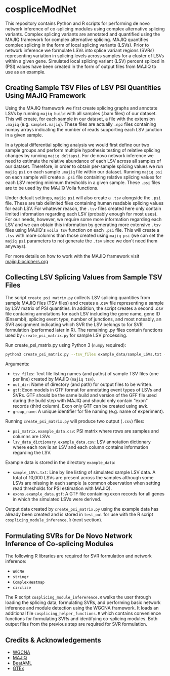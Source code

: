 # cospliceModNet


This repository contains Python and R scripts for performing de novo network inference of co-splicing modules using complex alternative splicing variants. Complex splicing variants are annotated and quantified using the MAJIQ framework for complex alternative splicing. MAJIQ quantifies complex splicing in the form of local splicing variants (LSVs). Prior to network inference we formulate LSVs into splice variant regions (SVRs) representing variation in splicing levels across samples for a cluster of LSVs within a given gene. Simulated local splicing variant (LSV) percent spliced in (PSI) values have been created in the form of output files from MAJIQ to use as an example. 

## Creating Sample TSV Files of LSV PSI Quantities Using MAJIQ Framework

Using the MAJIQ framework we first create splicing graphs and annotate LSVs by running `majiq build` with all samples (.bam files) of our dataset. This will create, for each sample in our dataset, a file with the extension `.majiq` (e.g. `sample1.majiq`). These files are actually `.npz` files containing numpy arrays indicating the number of reads supporting each LSV junction in a given sample. 

In a typical differential splicing analysis we would first define our two sample groups and perform multiple hypothesis testing of relative splicing changes by running `majiq deltapsi`. For de novo network inference we need to estimate the relative abundance of each LSV across all samples of our dataset. Therefore, in order to obtain per-sample splicing values we run `majiq psi` on each sample `.majiq` file within our dataset. Running `majiq psi` on each sample will create a `.psi` file containing relative splicing values for each LSV meeting minimum thresholds in a given sample. These `.psi` files are to be used by the MAJIQ Voila functions. 

Under default settings, `majiq psi` will also create a `.tsv` alongside the `.psi` file. These are tab delimited files containing human readable splicing values for each LSV. For whatever reason, the `.tsv` files created here only contain limited information regarding each LSV (probably enough for most uses). For our needs, however, we require some more information regarding each LSV and we can obtain this information by generating more extensive `.tsv` files using MAJIQ's `voila tsv` function on each `.psi` file. This will create a `.tsv` with more columns than those created using `majiq psi` (we can set the `majiq psi` parameters to not generate the `.tsv` since we don't need them anyways).

For more details on how to work with the MAJIQ framework visit [majiq.biociphers.org](http://majiq.biociphers.org/)

## Collecting LSV Splicing Values from Sample TSV Files

The script `create_psi_matrix.py` collects LSV splicing quantities from sample MAJIQ files (TSV files) and creates a .csv file representing a sample by LSV matrix of PSI quantities. In addition, the script creates a second .csv file containing annotations for each LSV including the gene name, gene ID (Ensembl), splicing event type, number of junctions, and most noteably, an SVR assignment indicating which SVR the LSV belongs to for SVR formulation (performed later in R). The remaining .py files contain functions used by `create_psi_matrix.py` for sample LSV processing. 

Run create_psi_matrix.py using Python 3 (`numpy` required):
```bash
python3 create_psi_matrix.py --tsv_files example_data/sample_LSVs.txt --out_dir test_out --gtf example_data/exons.example_data.gtf --group_name example_data  
```
Arguments:
- `tsv_files`: Text file listing names (and paths) of sample TSV files (one per line) created by MAJIQ (`majiq tsv`).
- `out_dir`: Name of directory (and path) for output files to be written.
- `gtf`: Exon models in GTF format for annotating event types of LSVs and SVRs. GTF should be the same build and version of the GFF file used during the build step with MAJIQ and should only contain "exon" records (third column). Exon only GTF can be created using awk.
- `group_name`: A unique identifier for file naming (e.g. name of experiment).

Running `create_psi_matrix.py` will produce two output (`.csv`) files:
- `psi_matrix.example_data.csv`: PSI matrix where rows are samples and columns are LSVs
- `lsv_data_dictionary.example_data.csv`: LSV annotation dictionary where each row is an LSV and each column contains information regarding the LSV.


Example data is stored in the directory `example_data`:
- `sample_LSVs.txt`: Line by line listing of simulated sample LSV data. A total of 10,000 LSVs are present across the samples although some LSVs are missing in each sample (a common observation when setting read thresholds for PSI estimation with MAJIQ).
- `exons.example_data.gtf`: A GTF file containing exon records for all genes in which the simulated LSVs were derived. 

Output data created by `create_psi_matrix.py` using the example data has already been created and is stored in `test_out` for use with the R script `cosplicing_module_inference.R` (next section). 

## Formulating SVRs for De Novo Network Inference of Co-splicing Modules

The following R libraries are required for SVR formulation and network inference:
- `WGCNA`
- `stringr`  
- `ComplexHeatmap`
- `circlize`

The R script `cosplicing_module_infererence.R` walks the user through loading the splicing data, formulating SVRs, and performing basic network inference and module detection using the WGCNA framework. It loads an additional file `cosplicing_helper_functions.R` which contains convenience functions for formulating SVRs and identifying co-splicing modules. Both output files from the previous step are required for SVR formulation.


## Credits & Acknowledgements
- [WGCNA](https://horvath.genetics.ucla.edu/html/CoexpressionNetwork/Rpackages/WGCNA/)
- [MAJIQ](http://majiq.biociphers.org/)
- [BeatAML](https://www.lls.org/research/bringing-precision-medicine-to-aml-patients)
- [GTEx](https://gtexportal.org/home/)
